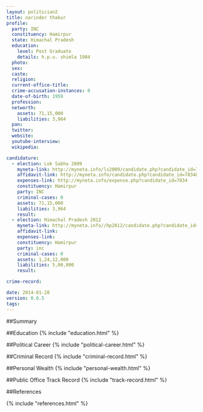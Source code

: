 ```yaml
---
layout: politician2
title: narinder thakur
profile: 
  party: INC
  constituency: Hamirpur
  state: Himachal Pradesh
  education: 
    level: Post Graduate
    details: h.p.u. shimla 1984
  photo: 
  sex: 
  caste: 
  religion: 
  current-office-title: 
  crime-accusation-instances: 0
  date-of-birth: 1959
  profession: 
  networth: 
    assets: 71,15,000
    liabilities: 3,964
  pan: 
  twitter: 
  website: 
  youtube-interview: 
  wikipedia: 

candidature: 
  - election: Lok Sabha 2009
    myneta-link: http://myneta.info/ls2009/candidate.php?candidate_id=7834
    affidavit-link: http://myneta.info/candidate.php?candidate_id=7834&scan=original
    expenses-link: http://myneta.info/expense.php?candidate_id=7834
    constituency: Hamirpur 
    party: INC
    criminal-cases: 0
    assets: 71,15,000
    liabilities: 3,964
    result:  
  - election: Himachal Pradesh 2012
    myneta-link: http://myneta.info//hp2012/candidate.php?candidate_id=484
    affidavit-link: 
    expenses-link: 
    constituency: Hamirpur 
    party: inc
    criminal-cases: 0
    assets: 1,24,12,000
    liabilities: 5,00,000
    result:  

crime-record: 

date: 2014-01-28
version: 0.0.5
tags: 
---
```

##Summary


##Education
{% include "education.html" %}


##Political Career
{% include "political-career.html" %}


##Criminal Record
{% include "criminal-record.html" %}


##Personal Wealth
{% include "personal-wealth.html" %}


##Public Office Track Record
{% include "track-record.html" %}


##References


{% include "references.html" %}